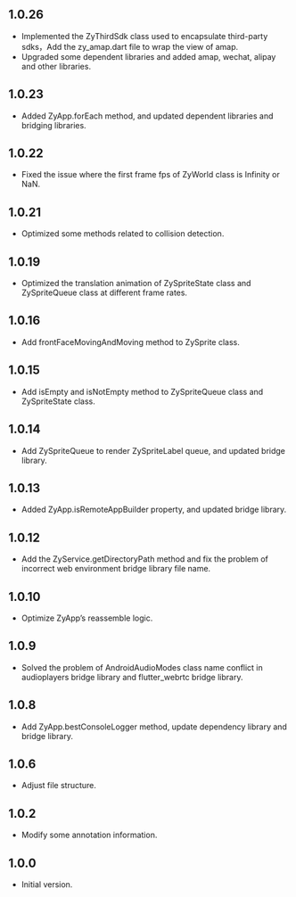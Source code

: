 ## 1.0.26

- Implemented the ZyThirdSdk class used to encapsulate third-party sdks，Add the zy_amap.dart file to wrap the view of amap.
- Upgraded some dependent libraries and added amap, wechat, alipay and other libraries.
  
## 1.0.23

- Added ZyApp.forEach method, and updated dependent libraries and bridging libraries.
  
## 1.0.22

- Fixed the issue where the first frame fps of ZyWorld class is Infinity or NaN.
  
## 1.0.21

- Optimized some methods related to collision detection.

## 1.0.19

- Optimized the translation animation of ZySpriteState class and ZySpriteQueue class at different frame rates.
  
## 1.0.16

- Add frontFaceMovingAndMoving method to ZySprite class.

## 1.0.15

- Add isEmpty and isNotEmpty method to ZySpriteQueue class and ZySpriteState class.
  
## 1.0.14

- Add ZySpriteQueue to render ZySpriteLabel queue, and updated bridge library.
  
## 1.0.13

- Added ZyApp.isRemoteAppBuilder property, and updated bridge library.
  
## 1.0.12

- Add the ZyService.getDirectoryPath method and fix the problem of incorrect web environment bridge library file name.
  
## 1.0.10

- Optimize ZyApp’s reassemble logic.
  
## 1.0.9

- Solved the problem of AndroidAudioModes class name conflict in audioplayers bridge library and flutter_webrtc bridge library.
  
## 1.0.8

- Add ZyApp.bestConsoleLogger method, update dependency library and bridge library.
  
## 1.0.6

- Adjust file structure.
  
## 1.0.2

- Modify some annotation information.
  
## 1.0.0

- Initial version.

